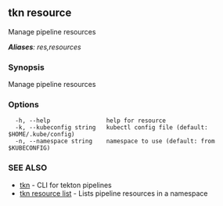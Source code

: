 ## tkn resource

Manage pipeline resources

***Aliases**: res,resources*

### Synopsis

Manage pipeline resources

### Options

```
  -h, --help                help for resource
  -k, --kubeconfig string   kubectl config file (default: $HOME/.kube/config)
  -n, --namespace string    namespace to use (default: from $KUBECONFIG)
```

### SEE ALSO

* [tkn](tkn.md)	 - CLI for tekton pipelines
* [tkn resource list](tkn_resource_list.md)	 - Lists pipeline resources in a namespace

